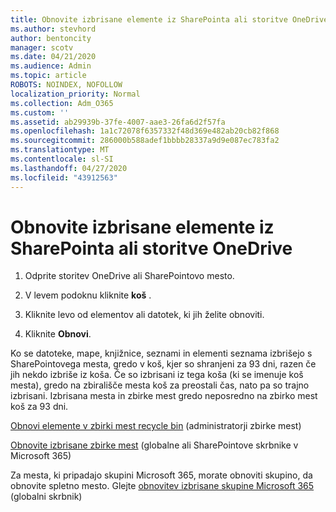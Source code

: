 ```yaml
---
title: Obnovite izbrisane elemente iz SharePointa ali storitve OneDrive
ms.author: stevhord
author: bentoncity
manager: scotv
ms.date: 04/21/2020
ms.audience: Admin
ms.topic: article
ROBOTS: NOINDEX, NOFOLLOW
localization_priority: Normal
ms.collection: Adm_O365
ms.custom: ''
ms.assetid: ab29939b-37fe-4007-aae3-26fa6d2f57fa
ms.openlocfilehash: 1a1c72078f6357332f48d369e482ab20cb82f868
ms.sourcegitcommit: 286000b588adef1bbbb28337a9d9e087ec783fa2
ms.translationtype: MT
ms.contentlocale: sl-SI
ms.lasthandoff: 04/27/2020
ms.locfileid: "43912563"
---
```

# <a name="restore-deleted-items-from-sharepoint-or-onedrive"></a>Obnovite izbrisane elemente iz SharePointa ali storitve OneDrive

1. Odprite storitev OneDrive ali SharePointovo mesto.
    
2. V levem podoknu kliknite **koš** . 
    
3. Kliknite levo od elementov ali datotek, ki jih želite obnoviti.
    
4. Kliknite **Obnovi**. 
    
Ko se datoteke, mape, knjižnice, seznami in elementi seznama izbrišejo s SharePointovega mesta, gredo v koš, kjer so shranjeni za 93 dni, razen če jih nekdo izbriše iz koša. Če so izbrisani iz tega koša (ki se imenuje koš mesta), gredo na zbirališče mesta koš za preostali čas, nato pa so trajno izbrisani. Izbrisana mesta in zbirke mest gredo neposredno na zbirko mest koš za 93 dni.
  
[Obnovi elemente v zbirki mest recycle bin](https://go.microsoft.com/fwlink/?linkid=867800) (administratorji zbirke mest) 
  
[Obnovite izbrisane zbirke mest](https://go.microsoft.com/fwlink/?linkid=867660) (globalne ali SharePointove skrbnike v Microsoft 365) 
  
Za mesta, ki pripadajo skupini Microsoft 365, morate obnoviti skupino, da obnovite spletno mesto. Glejte [obnovitev izbrisane skupine Microsoft 365](https://go.microsoft.com/fwlink/?linkid=867802) (globalni skrbnik) 
  

